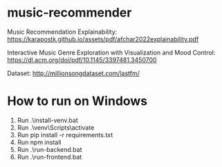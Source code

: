 # music-recommender
Music Recommendation Explainability: https://karapostk.github.io/assets/pdf/afchar2022explainability.pdf

Interactive Music Genre Exploration with Visualization and Mood Control: https://dl.acm.org/doi/pdf/10.1145/3397481.3450700

Dataset: http://millionsongdataset.com/lastfm/

# How to run on Windows
1. Run .\install-venv.bat
2. Run .\venv\Scripts\activate
3. Run pip install -r requirements.txt
4. Run npm install
5. Run .\run-backend.bat
6. Run .\run-frontend.bat
